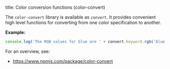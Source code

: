 title: Color conversion functions (color-convert)


The `color-convert` library is available as `convert`. It provides convenient high level functions for converting from one color specification to another.

__Example:__

```js
console.log('The RGB values for blue are ' + convert.keyword.rgb('blue'))
```

For an overview, see:

- <https://www.npmjs.com/package/color-convert>
